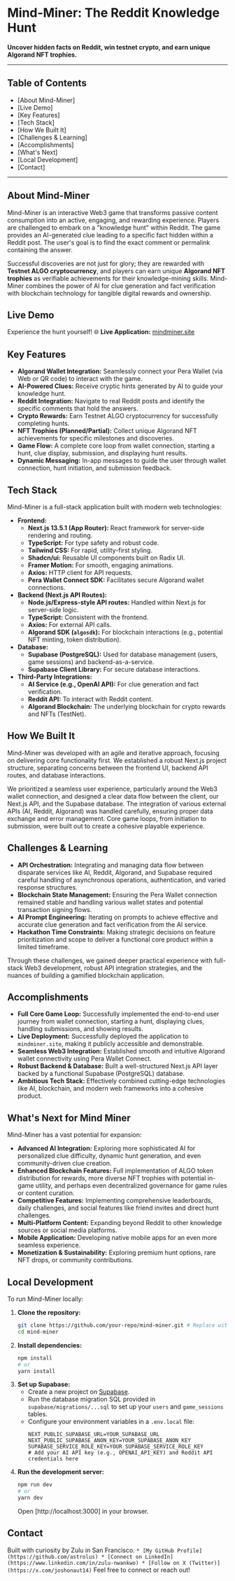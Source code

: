 # Mind-Miner: The Reddit Knowledge Hunt

 **Uncover hidden facts on Reddit, win testnet crypto, and earn unique Algorand NFT trophies.**

-----

## Table of Contents

  * [About Mind-Miner]
  * [Live Demo]
  * [Key Features]
  * [Tech Stack]
  * [How We Built It]
  * [Challenges & Learning]
  * [Accomplishments]
  * [What's Next]
  * [Local Development]
  * [Contact]

-----

## About Mind-Miner

Mind-Miner is an interactive Web3 game that transforms passive content consumption into an active, engaging, and rewarding experience. Players are challenged to embark on a "knowledge hunt" within Reddit. The game provides an AI-generated clue leading to a specific fact hidden within a Reddit post. The user's goal is to find the exact comment or permalink containing the answer.

Successful discoveries are not just for glory; they are rewarded with **Testnet ALGO cryptocurrency**, and players can earn unique **Algorand NFT trophies** as verifiable achievements for their knowledge-mining skills. Mind-Miner combines the power of AI for clue generation and fact verification with blockchain technology for tangible digital rewards and ownership.

## Live Demo

Experience the hunt yourself\!
🌐 **Live Application:** [mindminer.site](https://mindminer.site)

## Key Features

  * **Algorand Wallet Integration:** Seamlessly connect your Pera Wallet (via Web or QR code) to interact with the game.
  * **AI-Powered Clues:** Receive cryptic hints generated by AI to guide your knowledge hunt.
  * **Reddit Integration:** Navigate to real Reddit posts and identify the specific comments that hold the answers.
  * **Crypto Rewards:** Earn Testnet ALGO cryptocurrency for successfully completing hunts.
  * **NFT Trophies (Planned/Partial):** Collect unique Algorand NFT achievements for specific milestones and discoveries.
  * **Game Flow:** A complete core loop from wallet connection, starting a hunt, clue display, submission, and displaying hunt results.
  * **Dynamic Messaging:** In-app messages to guide the user through wallet connection, hunt initiation, and submission feedback.

## Tech Stack

Mind-Miner is a full-stack application built with modern web technologies:

  * **Frontend:**
      * **Next.js 13.5.1 (App Router):** React framework for server-side rendering and routing.
      * **TypeScript:** For type safety and robust code.
      * **Tailwind CSS:** For rapid, utility-first styling.
      * **Shadcn/ui:** Reusable UI components built on Radix UI.
      * **Framer Motion:** For smooth, engaging animations.
      * **Axios:** HTTP client for API requests.
      * **Pera Wallet Connect SDK:** Facilitates secure Algorand wallet connections.
  * **Backend (Next.js API Routes):**
      * **Node.js/Express-style API routes:** Handled within Next.js for server-side logic.
      * **TypeScript:** Consistent with the frontend.
      * **Axios:** For external API calls.
      * **Algorand SDK (`algosdk`):** For blockchain interactions (e.g., potential NFT minting, token distribution).
  * **Database:**
      * **Supabase (PostgreSQL):** Used for database management (users, game sessions) and backend-as-a-service.
      * **Supabase Client Library:** For secure database interactions.
  * **Third-Party Integrations:**
      * **AI Service (e.g., OpenAI API):** For clue generation and fact verification.
      * **Reddit API:** To interact with Reddit content.
      * **Algorand Blockchain:** The underlying blockchain for crypto rewards and NFTs (TestNet).

## How We Built It

Mind-Miner was developed with an agile and iterative approach, focusing on delivering core functionality first. We established a robust Next.js project structure, separating concerns between the frontend UI, backend API routes, and database interactions.

We prioritized a seamless user experience, particularly around the Web3 wallet connection, and designed a clear data flow between the client, our Next.js API, and the Supabase database. The integration of various external APIs (AI, Reddit, Algorand) was handled carefully, ensuring proper data exchange and error management. Core game loops, from initiation to submission, were built out to create a cohesive playable experience.

## Challenges & Learning

  * **API Orchestration:** Integrating and managing data flow between disparate services like AI, Reddit, Algorand, and Supabase required careful handling of asynchronous operations, authentication, and varied response structures.
  * **Blockchain State Management:** Ensuring the Pera Wallet connection remained stable and handling various wallet states and potential transaction signing flows.
  * **AI Prompt Engineering:** Iterating on prompts to achieve effective and accurate clue generation and fact verification from the AI service.
  * **Hackathon Time Constraints:** Making strategic decisions on feature prioritization and scope to deliver a functional core product within a limited timeframe.

Through these challenges, we gained deeper practical experience with full-stack Web3 development, robust API integration strategies, and the nuances of building a gamified blockchain application.

## Accomplishments

  * **Full Core Game Loop:** Successfully implemented the end-to-end user journey from wallet connection, starting a hunt, displaying clues, handling submissions, and showing results.
  * **Live Deployment:** Successfully deployed the application to `mindminer.site`, making it publicly accessible and demonstrable.
  * **Seamless Web3 Integration:** Established smooth and intuitive Algorand wallet connectivity using Pera Wallet Connect.
  * **Robust Backend & Database:** Built a well-structured Next.js API layer backed by a functional Supabase (PostgreSQL) database.
  * **Ambitious Tech Stack:** Effectively combined cutting-edge technologies like AI, blockchain, and modern web frameworks into a cohesive product.

## What's Next for Mind Miner

Mind-Miner has a vast potential for expansion:

  * **Advanced AI Integration:** Exploring more sophisticated AI for personalized clue difficulty, dynamic hunt generation, and even community-driven clue creation.
  * **Enhanced Blockchain Features:** Full implementation of ALGO token distribution for rewards, more diverse NFT trophies with potential in-game utility, and perhaps even decentralized governance for game rules or content curation.
  * **Competitive Features:** Implementing comprehensive leaderboards, daily challenges, and social features like friend invites and direct hunt challenges.
  * **Multi-Platform Content:** Expanding beyond Reddit to other knowledge sources or social media platforms.
  * **Mobile Application:** Developing native mobile apps for an even more seamless experience.
  * **Monetization & Sustainability:** Exploring premium hunt options, rare NFT drops, or community contributions.

## Local Development

To run Mind-Miner locally:

1.  **Clone the repository:**
    ```bash
    git clone https://github.com/your-repo/mind-miner.git # Replace with your actual repo URL
    cd mind-miner
    ```
2.  **Install dependencies:**
    ```bash
    npm install
    # or
    yarn install
    ```
3.  **Set up Supabase:**
      * Create a new project on [Supabase](https://supabase.com/).
      * Run the database migration SQL provided in `supabase/migrations/...sql` to set up your `users` and `game_sessions` tables.
      * Configure your environment variables in a `.env.local` file:
        ```
        NEXT_PUBLIC_SUPABASE_URL=YOUR_SUPABASE_URL
        NEXT_PUBLIC_SUPABASE_ANON_KEY=YOUR_SUPABASE_ANON_KEY
        SUPABASE_SERVICE_ROLE_KEY=YOUR_SUPABASE_SERVICE_ROLE_KEY
        # Add your AI API key (e.g., OPENAI_API_KEY) and Reddit API credentials here
        ```
4.  **Run the development server:**
    ```bash
    npm run dev
    # or
    yarn dev
    ```
    Open [http://localhost:3000] in your browser.

## Contact

Built with curiosity by Zulu in San Francisco.
``` * [My GitHub Profile](https://github.com/astrolus) * [Connect on LinkedIn](https://www.linkedin.com/in/zulu-nwankwo) * [Follow on X (Twitter)](https://x.com/joshonaut14) ```
Feel free to connect or reach out\!
